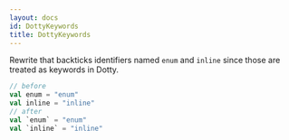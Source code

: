 ```yaml
---
layout: docs
id: DottyKeywords
title: DottyKeywords
---
```


Rewrite that backticks identifiers named `enum` and `inline` since those are
treated as keywords in Dotty.

```scala
// before
val enum = "enum"
val inline = "inline"
// after
val `enum` = "enum"
val `inline` = "inline"
```
